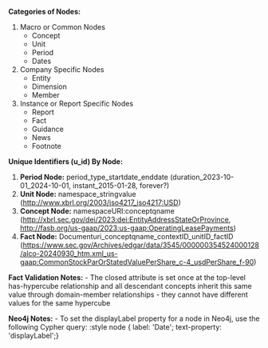 
**Categories of Nodes:**
1. Macro or Common Nodes
    - Concept
    - Unit
    - Period
    - Dates
2. Company Specific Nodes
    - Entity
    - Dimension
    - Member
3. Instance or Report Specific Nodes
    - Report
    - Fact
    - Guidance
    - News
    - Footnote


**Unique Identifiers (u_id) By Node:**

1. **Period Node:** period_type_startdate_enddate (duration_2023-10-01_2024-10-01, instant_2015-01-28, forever?)
2. **Unit Node:** namespace_stringvalue (http://www.xbrl.org/2003/iso4217_iso4217:USD)
3. **Concept Node:** namespaceURI:conceptqname (http://xbrl.sec.gov/dei/2023:dei:EntityAddressStateOrProvince, http://fasb.org/us-gaap/2023:us-gaap:OperatingLeasePayments)
4. **Fact Node:** Documenturi_conceptqname_contextID_unitID_factID (https://www.sec.gov/Archives/edgar/data/3545/000000354524000128/alco-20240930_htm.xml_us-gaap:CommonStockParOrStatedValuePerShare_c-4_usdPerShare_f-90)




**Fact Validation Notes:**
    - The closed attribute is set once at the top-level has-hypercube relationship and all descendant concepts inherit this same value through domain-member relationships - they cannot have different values for the same hypercube


**Neo4j Notes:**
    - To set the displayLabel property for a node in Neo4j, use the following Cypher query:
      :style node { label: 'Date'; text-property: 'displayLabel';}



    